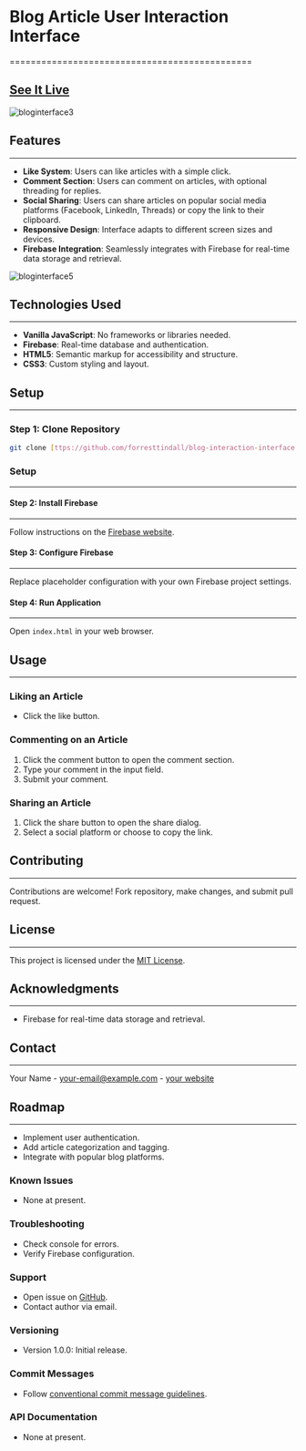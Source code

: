 

# Blog Article User Interaction Interface
==============================================

## [See It Live](https://www.forresttindall.com/solutionarticle.html)


![bloginterface3](https://github.com/user-attachments/assets/505cbbc6-139a-47ca-b34a-d332e304bcb6)


## Features
-----------

*   **Like System**: Users can like articles with a simple click.
*   **Comment Section**: Users can comment on articles, with optional threading for replies.
*   **Social Sharing**: Users can share articles on popular social media platforms (Facebook, LinkedIn, Threads) or copy the link to their clipboard.
*   **Responsive Design**: Interface adapts to different screen sizes and devices.
*   **Firebase Integration**: Seamlessly integrates with Firebase for real-time data storage and retrieval.


![bloginterface5](https://github.com/user-attachments/assets/10292db2-6f79-4f8c-bda4-0c5b2c3d3803)



## Technologies Used
--------------------

*   **Vanilla JavaScript**: No frameworks or libraries needed.
*   **Firebase**: Real-time database and authentication.
*   **HTML5**: Semantic markup for accessibility and structure.
*   **CSS3**: Custom styling and layout.


## Setup
--------

### Step 1: Clone Repository

```bash
git clone [ttps://github.com/forresttindall/blog-interaction-interface.git](https://github.com/forresttindall/blog-interaction-interface.git)
```

### Setup
--------

#### Step 2: Install Firebase
--------------------------------

Follow instructions on the [Firebase website](https://firebase.google.com/).


#### Step 3: Configure Firebase
---------------------------------

Replace placeholder configuration with your own Firebase project settings.


#### Step 4: Run Application
-----------------------------

Open `index.html` in your web browser.


## Usage
-----

### Liking an Article

* Click the like button.

### Commenting on an Article

1. Click the comment button to open the comment section.
2. Type your comment in the input field.
3. Submit your comment.

### Sharing an Article

1. Click the share button to open the share dialog.
2. Select a social platform or choose to copy the link.


## Contributing
------------

Contributions are welcome! Fork repository, make changes, and submit pull request.


## License
-------

This project is licensed under the [MIT License](https://opensource.org/licenses/MIT).


## Acknowledgments
---------------

* Firebase for real-time data storage and retrieval.


## Contact
------

Your Name - <your-email@example.com> - [your website](https://your-website.com)


## Roadmap
--------

* Implement user authentication.
* Add article categorization and tagging.
* Integrate with popular blog platforms.


### Known Issues

* None at present.


### Troubleshooting

* Check console for errors.
* Verify Firebase configuration.


### Support

* Open issue on [GitHub](https://github.com/).
* Contact author via email.


### Versioning

* Version 1.0.0: Initial release.


### Commit Messages

* Follow [conventional commit message guidelines](https://www.conventionalcommits.org/).


### API Documentation

* None at present.
